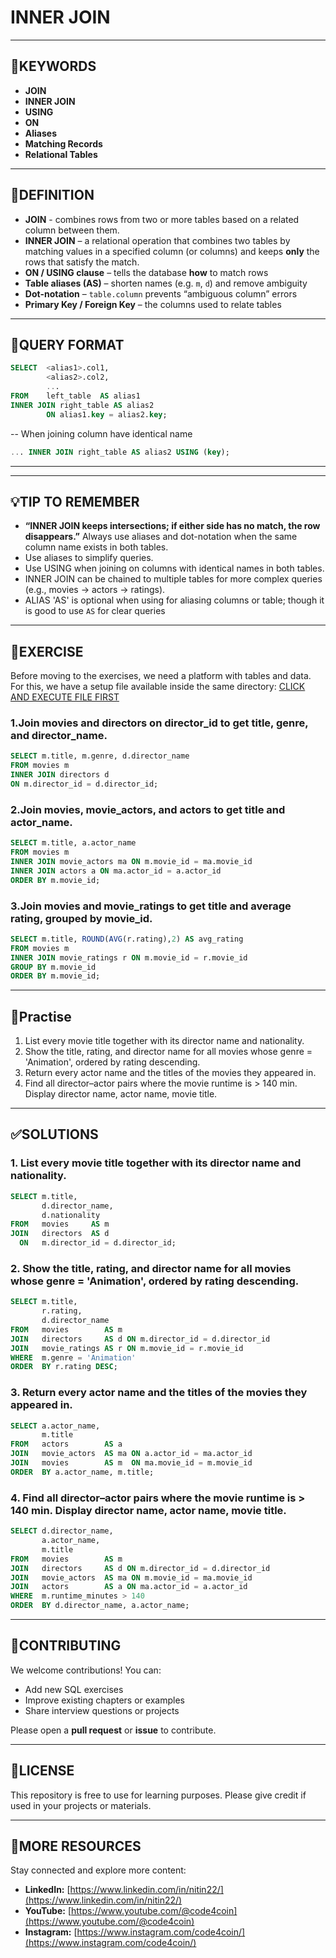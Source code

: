 # INNER JOIN
---

## 🔑KEYWORDS
- **JOIN**
- **INNER JOIN**
- **USING**
- **ON**
- **Aliases**
- **Matching Records**
- **Relational Tables**

---
## 📖DEFINITION  
- **JOIN** - combines rows from two or more tables based on a related column between them.
- **INNER JOIN** – a relational operation that combines two tables by matching values in a specified column (or columns) and keeps **only** the rows that satisfy the match.
- **ON / USING clause** – tells the database **how** to match rows  
- **Table aliases (AS)** – shorten names (e.g. `m`, `d`) and remove ambiguity  
- **Dot-notation** – `table.column` prevents “ambiguous column” errors  
- **Primary Key / Foreign Key** – the columns used to relate tables  
---
## 🧱QUERY FORMAT  
```sql
SELECT  <alias1>.col1,
        <alias2>.col2,
        ...
FROM    left_table  AS alias1
INNER JOIN right_table AS alias2
        ON alias1.key = alias2.key;
```
-- When joining column have identical name
```sql
... INNER JOIN right_table AS alias2 USING (key);
```
---
---
## 💡TIP TO REMEMBER
- **“INNER JOIN keeps intersections; if either side has no match, the row disappears.”** Always use aliases and dot-notation when the same column name exists in both tables.
- Use aliases to simplify queries.
- Use USING when joining on columns with identical names in both tables.
- INNER JOIN can be chained to multiple tables for more complex queries (e.g., movies → actors → ratings).
- ALIAS 'AS' is optional when using for aliasing columns or table; though it is good to use `AS` for clear queries 

---
## 💪EXERCISE
Before moving to the exercises, we need a platform with tables and data.  
For this, we have a setup file available inside the same directory: [CLICK AND EXECUTE FILE FIRST](https://github.com/code4coin/001-SQL-Structured-Query-Language-/blob/main/001%20SQL%20FOR%20DATA%20ENGINEERS/002%20SAMPLE%20DATA/001%20MOVIE%20DATA.md)

### 1.Join movies and directors on director_id to get title, genre, and director_name.
```sql
SELECT m.title, m.genre, d.director_name
FROM movies m
INNER JOIN directors d
ON m.director_id = d.director_id;
```
### 2.Join movies, movie_actors, and actors to get title and actor_name.
```sql
SELECT m.title, a.actor_name
FROM movies m
INNER JOIN movie_actors ma ON m.movie_id = ma.movie_id
INNER JOIN actors a ON ma.actor_id = a.actor_id
ORDER BY m.movie_id;
```
### 3.Join movies and movie_ratings to get title and average rating, grouped by movie_id.
```sql
SELECT m.title, ROUND(AVG(r.rating),2) AS avg_rating
FROM movies m
INNER JOIN movie_ratings r ON m.movie_id = r.movie_id
GROUP BY m.movie_id
ORDER BY m.movie_id;
```
---
## 🧠Practise
1. List every movie title together with its director name and nationality.
2. Show the title, rating, and director name for all movies whose genre = 'Animation', ordered by rating descending.
3. Return every actor name and the titles of the movies they appeared in.
4. Find all director–actor pairs where the movie runtime is > 140 min. Display director name, actor name, movie title.
---
## ✅SOLUTIONS
### 1. List every movie title together with its director name and nationality.
```sql
SELECT m.title,
       d.director_name,
       d.nationality
FROM   movies     AS m
JOIN   directors  AS d
  ON   m.director_id = d.director_id;
```
### 2. Show the title, rating, and director name for all movies whose genre = 'Animation', ordered by rating descending.
```sql
SELECT m.title,
       r.rating,
       d.director_name
FROM   movies        AS m
JOIN   directors     AS d ON m.director_id = d.director_id
JOIN   movie_ratings AS r ON m.movie_id = r.movie_id
WHERE  m.genre = 'Animation'
ORDER  BY r.rating DESC;
```
### 3. Return every actor name and the titles of the movies they appeared in.
```sql
SELECT a.actor_name,
       m.title
FROM   actors        AS a
JOIN   movie_actors  AS ma ON a.actor_id = ma.actor_id
JOIN   movies        AS m  ON ma.movie_id = m.movie_id
ORDER  BY a.actor_name, m.title;
```
### 4. Find all director–actor pairs where the movie runtime is > 140 min. Display director name, actor name, movie title.
```sql
SELECT d.director_name,
       a.actor_name,
       m.title
FROM   movies        AS m
JOIN   directors     AS d ON m.director_id = d.director_id
JOIN   movie_actors  AS ma ON m.movie_id = ma.movie_id
JOIN   actors        AS a ON ma.actor_id = a.actor_id
WHERE  m.runtime_minutes > 140
ORDER  BY d.director_name, a.actor_name;
```
---
## 🤝**CONTRIBUTING** 

We welcome contributions! You can:

- Add new SQL exercises
- Improve existing chapters or examples
- Share interview questions or projects

Please open a **pull request** or **issue** to contribute.

---
## 📄**LICENSE** 

This repository is free to use for learning purposes. Please give credit if used in your projects or materials.

---
## 🔗**MORE RESOURCES** 

Stay connected and explore more content:

- **LinkedIn:** [https://www.linkedin.com/in/nitin22/](https://www.linkedin.com/in/nitin22/)
- **YouTube:** [https://www.youtube.com/@code4coin](https://www.youtube.com/@code4coin)
- **Instagram:** [https://www.instagram.com/code4coin/](https://www.instagram.com/code4coin/)
